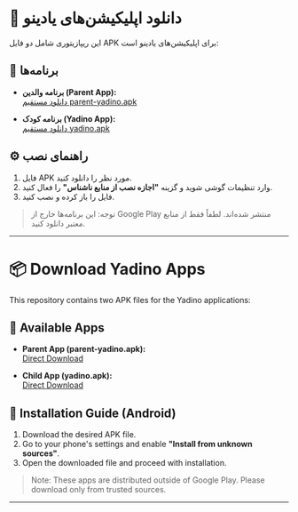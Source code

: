 # 🎉 دانلود اپلیکیشن‌های یادینو

این ریپازیتوری شامل دو فایل APK برای اپلیکیشن‌های یادینو است:

## 📱 برنامه‌ها

- **برنامه والدین (Parent App):**  
  [دانلود مستقیم parent-yadino.apk](https://github.com/ehsan11metal/download--apk-yadino/raw/main/parent-yadino.apk)

- **برنامه کودک (Yadino App):**  
  [دانلود مستقیم yadino.apk](https://github.com/ehsan11metal/download--apk-yadino/raw/main/yadino.apk)

## ⚙️ راهنمای نصب

1. فایل APK مورد نظر را دانلود کنید.
2. وارد تنظیمات گوشی شوید و گزینه **"اجازه نصب از منابع ناشناس"** را فعال کنید.
3. فایل را باز کرده و نصب کنید.

> توجه: این برنامه‌ها خارج از Google Play منتشر شده‌اند. لطفاً فقط از منابع معتبر دانلود کنید.

---

# 📦 Download Yadino Apps

This repository contains two APK files for the Yadino applications:

## 📱 Available Apps

- **Parent App (parent-yadino.apk):**  
  [Direct Download](https://github.com/ehsan11metal/download--apk-yadino/raw/main/parent-yadino.apk)

- **Child App (yadino.apk):**  
  [Direct Download](https://github.com/ehsan11metal/download--apk-yadino/raw/main/yadino.apk)

## 📲 Installation Guide (Android)

1. Download the desired APK file.
2. Go to your phone's settings and enable **"Install from unknown sources"**.
3. Open the downloaded file and proceed with installation.

> Note: These apps are distributed outside of Google Play. Please download only from trusted sources.

---

